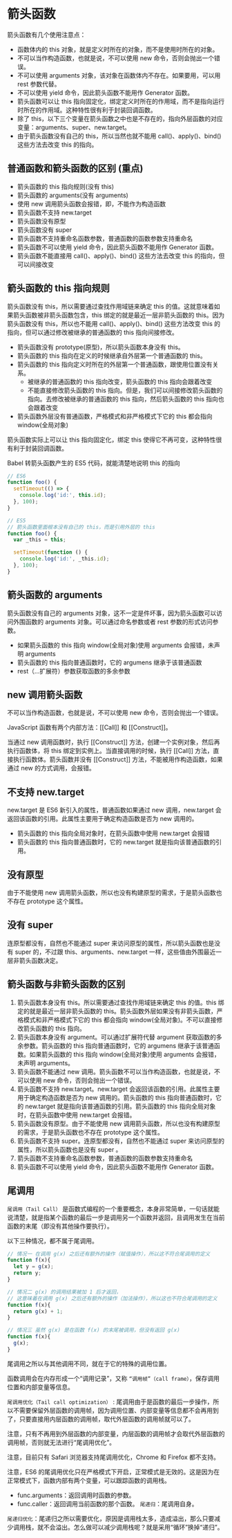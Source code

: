 # 箭头函数
箭头函数有几个使用注意点：

* 函数体内的 this 对象，就是定义时所在的对象，而不是使用时所在的对象。
* 不可以当作构造函数，也就是说，不可以使用 new 命令，否则会抛出一个错误。
* 不可以使用 arguments 对象，该对象在函数体内不存在。如果要用，可以用 rest 参数代替。
* 不可以使用 yield 命令，因此箭头函数不能用作 Generator 函数。
* 箭头函数可以让 this 指向固定化，绑定定义时所在的作用域，而不是指向运行时所在的作用域。这种特性很有利于封装回调函数。
* 除了 this，以下三个变量在箭头函数之中也是不存在的，指向外层函数的对应变量：arguments、super、new.target。
* 由于箭头函数没有自己的 this，所以当然也就不能用 call()、apply()、bind() 这些方法去改变 this 的指向。

## 普通函数和箭头函数的区别 (重点)
* 箭头函数的 this 指向规则(没有 this)
* 箭头函数的 arguments(没有 arguments)
* 使用 new 调用箭头函数会报错，即，不能作为构造函数
* 箭头函数不支持 new.target
* 箭头函数没有原型
* 箭头函数没有 super
* 箭头函数不支持重命名函数参数，普通函数的函数参数支持重命名
* 箭头函数不可以使用 yield 命令，因此箭头函数不能用作 Generator 函数。
* 箭头函数不能直接用 call()、apply()、bind() 这些方法去改变 this 的指向，但可以间接改变

## 箭头函数的 this 指向规则
箭头函数没有 this，所以需要通过查找作用域链来确定 this 的值。这就意味着如果箭头函数被非箭头函数包含，this 绑定的就是最近一层非箭头函数的 this。因为箭头函数没有 this，所以也不能用 call()、apply()、bind() 这些方法改变 this 的指向，但可以通过修改被继承的普通函数的 this 指向间接修改。

* 箭头函数没有 prototype(原型)，所以箭头函数本身没有 this。
* 箭头函数的 this 指向在定义的时候继承自外层第一个普通函数的 this。
* 箭头函数的 this 指向定义时所在的外层第一个普通函数，跟使用位置没有关系。
  * 被继承的普通函数的 this 指向改变，箭头函数的 this 指向会跟着改变
  * 不能直接修改箭头函数的 this 指向。但是，我们可以间接修改箭头函数的指向。去修改被继承的普通函数的 this 指向，然后箭头函数的 this 指向也会跟着改变
* 箭头函数外层没有普通函数，严格模式和非严格模式下它的 this 都会指向 window(全局对象)

箭头函数实际上可以让 this 指向固定化，绑定 this 使得它不再可变，这种特性很有利于封装回调函数。

Babel 转箭头函数产生的 ES5 代码，就能清楚地说明 this 的指向

```javascript
// ES6
function foo() {
  setTimeout(() => {
    console.log('id:', this.id);
  }, 100);
}

// ES5
// 箭头函数里面根本没有自己的 this，而是引用外层的 this
function foo() {
  var _this = this;

  setTimeout(function () {
    console.log('id:', _this.id);
  }, 100);
}
```
## 箭头函数的 arguments
箭头函数没有自己的 arguments 对象，这不一定是件坏事，因为箭头函数可以访问外围函数的 arguments 对象。可以通过命名参数或者 rest 参数的形式访问参数。

* 如果箭头函数的 this 指向 window(全局对象)使用 arguments 会报错，未声明 arguments
* 箭头函数的 this 指向普通函数时，它的 argumens 继承于该普通函数
* rest（...扩展符）参数获取函数的多余参数
## new 调用箭头函数
不可以当作构造函数，也就是说，不可以使用 new 命令，否则会抛出一个错误。

JavaScript 函数有两个内部方法：[[Call]] 和 [[Construct]]。

当通过 new 调用函数时，执行 [[Construct]] 方法，创建一个实例对象，然后再执行函数体，将 this 绑定到实例上。当直接调用的时候，执行 [[Call]] 方法，直接执行函数体。箭头函数并没有 [[Construct]] 方法，不能被用作构造函数，如果通过 new 的方式调用，会报错。

## 不支持 new.target
new.target 是 ES6 新引入的属性，普通函数如果通过 new 调用，new.target 会返回该函数的引用。此属性主要用于确定构造函数是否为 new 调用的。

* 箭头函数的 this 指向全局对象时，在箭头函数中使用 new.target 会报错
* 箭头函数的 this 指向普通函数时，它的 new.target 就是指向该普通函数的引用。
## 没有原型
由于不能使用 new 调用箭头函数，所以也没有构建原型的需求，于是箭头函数也不存在 prototype 这个属性。

## 没有 super
连原型都没有，自然也不能通过 super 来访问原型的属性，所以箭头函数也是没有 super 的，不过跟 this、arguments、new.target 一样，这些值由外围最近一层非箭头函数决定。

## 箭头函数与非箭头函数的区别

1. 箭头函数本身没有 this。所以需要通过查找作用域链来确定 this 的值。this 绑定的就是最近一层非箭头函数的 this。箭头函数外层如果没有非箭头函数，严格模式和非严格模式下它的 this 都会指向 window(全局对象)。不可以直接修改箭头函数的 this 指向。
1. 箭头函数本身没有 argument。可以通过扩展符代替 argument 获取函数的多余参数。箭头函数的 this 指向普通函数时，它的 argumens 继承于该普通函数。如果箭头函数的 this 指向 window(全局对象)使用 arguments 会报错，未声明 arguments。
1. 箭头函数不能通过 new 调用。箭头函数不可以当作构造函数，也就是说，不可以使用 new 命令，否则会抛出一个错误。
1. 箭头函数不支持 new.target。new.target 会返回该函数的引用。此属性主要用于确定构造函数是否为 new 调用的。箭头函数的 this 指向普通函数时，它的 new.target 就是指向该普通函数的引用。箭头函数的 this 指向全局对象时，在箭头函数中使用 new.target 会报错。
1. 箭头函数没有原型。由于不能使用 new 调用箭头函数，所以也没有构建原型的需求，于是箭头函数也不存在 prototype 这个属性。
1. 箭头函数不支持 super。连原型都没有，自然也不能通过 super 来访问原型的属性，所以箭头函数也是没有 super 。
1. 箭头函数不支持重命名函数参数，普通函数的函数参数支持重命名
1. 箭头函数不可以使用 yield 命令，因此箭头函数不能用作 Generator 函数。

## 尾调用
`尾调用（Tail Call）` 是函数式编程的一个重要概念，本身非常简单，一句话就能说清楚，就是指某个函数的最后一步是调用另一个函数并返回，且调用发生在当前函数的末尾（即没有其他操作要执行）。

以下三种情况，都不属于尾调用。
```javascript
// 情况一 在调用 g(x) 之后还有额外的操作（赋值操作），所以这不符合尾调用的定义
function f(x){
  let y = g(x);
  return y;
}

// 情况二 g(x) 的调用结果被加 1 后才返回，
// 这意味着在调用 g(x) 之后还有额外的操作（加法操作），所以这也不符合尾调用的定义
function f(x){
  return g(x) + 1;
}

// 情况三 虽然 g(x) 是在函数 f(x) 的末尾被调用，但没有返回 g(x)
function f(x){
  g(x);
}
```

尾调用之所以与其他调用不同，就在于它的特殊的调用位置。

函数调用会在内存形成一个“调用记录”，又称 `“调用帧”（call frame）`，保存调用位置和内部变量等信息。

`尾调用优化（Tail call optimization）` : 尾调用由于是函数的最后一步操作，所以不需要保留外层函数的调用帧，因为调用位置、内部变量等信息都不会再用到了，只要直接用内层函数的调用帧，取代外层函数的调用帧就可以了。

注意，只有不再用到外层函数的内部变量，内层函数的调用帧才会取代外层函数的调用帧，否则就无法进行“尾调用优化”。

注意，目前只有 Safari 浏览器支持尾调用优化，Chrome 和 Firefox 都不支持。

注意，ES6 的尾调用优化只在严格模式下开启，正常模式是无效的。这是因为在正常模式下，函数内部有两个变量，可以跟踪函数的调用栈。

* func.arguments：返回调用时函数的参数。
* func.caller：返回调用当前函数的那个函数。
`尾递归`：尾调用自身。

`尾递归优化`：尾递归之所以需要优化，原因是调用栈太多，造成溢出，那么只要减少调用栈，就不会溢出。怎么做可以减少调用栈呢？就是采用“循环”换掉“递归”。
